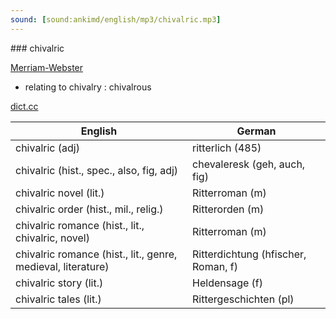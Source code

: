 ```yaml
---
sound: [sound:ankimd/english/mp3/chivalric.mp3]
---
```


\### chivalric

[Merriam-Webster](https://www.merriam-webster.com/dictionary/chivalric)

- relating to chivalry : chivalrous

[dict.cc](https://www.dict.cc/chivalric)

| English        | German       |
| -------------- | ------------ |
| chivalric (adj) | ritterlich (485) |
| chivalric (hist., spec., also, fig, adj) | chevaleresk (geh, auch, fig) |
| chivalric novel (lit.) | Ritterroman (m) |
| chivalric order (hist., mil., relig.) | Ritterorden (m) |
| chivalric romance (hist., lit., chivalric, novel) | Ritterroman (m) |
| chivalric romance (hist., lit., genre, medieval, literature) | Ritterdichtung (hfischer, Roman, f) |
| chivalric story (lit.) | Heldensage (f) |
| chivalric tales (lit.) | Rittergeschichten (pl) |
